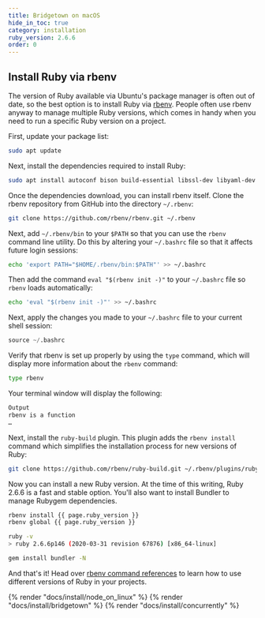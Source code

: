```yaml
---
title: Bridgetown on macOS
hide_in_toc: true
category: installation
ruby_version: 2.6.6
order: 0
---
```


## Install Ruby via rbenv

The version of Ruby available via Ubuntu's package manager is often out of date, so the best option is to install Ruby via [rbenv](https://github.com/rbenv/rbenv). People often use rbenv anyway to manage multiple Ruby versions, which comes in handy when you need to run a specific Ruby version on a project.

First, update your package list:

```sh
sudo apt update
```

Next, install the dependencies required to install Ruby:

```sh
sudo apt install autoconf bison build-essential libssl-dev libyaml-dev libreadline6-dev zlib1g-dev libncurses5-dev libffi-dev libgdbm5 libgdbm-dev
```

Once the dependencies download, you can install rbenv itself. Clone the rbenv repository from GitHub into the directory `~/.rbenv`:

```sh
git clone https://github.com/rbenv/rbenv.git ~/.rbenv
```

Next, add `~/.rbenv/bin` to your `$PATH` so that you can use the `rbenv` command line utility. Do this by altering your `~/.bashrc` file so that it affects future login sessions:

```sh
echo 'export PATH="$HOME/.rbenv/bin:$PATH"' >> ~/.bashrc
```

Then add the command `eval "$(rbenv init -)"` to your `~/.bashrc` file so `rbenv` loads automatically:

```sh
echo 'eval "$(rbenv init -)"' >> ~/.bashrc
```

Next, apply the changes you made to your `~/.bashrc` file to your current shell session:

```s
source ~/.bashrc
```

Verify that rbenv is set up properly by using the `type` command, which will display more information about the `rbenv` command:

```sh
type rbenv
```

Your terminal window will display the following:

```sh
Output
rbenv is a function
…
```

Next, install the `ruby-build` plugin. This plugin adds the `rbenv install` command which simplifies the installation process for new versions of Ruby:

```sh
git clone https://github.com/rbenv/ruby-build.git ~/.rbenv/plugins/ruby-build
```

Now you can install a new Ruby version. At the time of this writing, Ruby 2.6.6 is a fast and stable option. You'll also want to install Bundler to manage Rubygem dependencies.

```sh
rbenv install {{ page.ruby_version }}
rbenv global {{ page.ruby_version }}

ruby -v
> ruby 2.6.6p146 (2020-03-31 revision 67876) [x86_64-linux]

gem install bundler -N
```

And that's it! Head over [rbenv command references](https://github.com/rbenv/rbenv#command-reference) to learn how to use different versions of Ruby in your projects.

{% render "docs/install/node_on_linux" %}
{% render "docs/install/bridgetown" %}
{% render "docs/install/concurrently" %}
